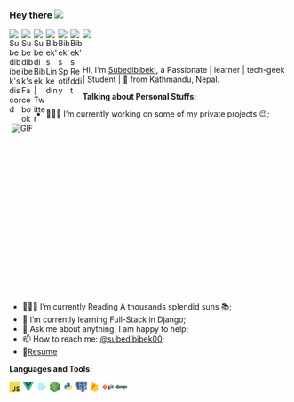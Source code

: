 ### Hey there <img src="https://media.giphy.com/media/hvRJCLFzcasrR4ia7z/giphy.gif" width="25px">
<a href="https://discord.gg/nUM4vvna">
  <img align="left" alt="Subedibibek's discord" width="22px" src="https://raw.githubusercontent.com/peterthehan/peterthehan/master/assets/discord.svg" />
</a>
<a href="https://www.facebook.com/groups/techforimpact">
  <img align="left" alt="Subedibibek's Facebook" width="22px" src="https://raw.githubusercontent.com/peterthehan/peterthehan/master/assets/facebook.svg" />
</a>
<a href="https://twitter.com/subedibibek00">
  <img align="left" alt="Subedi Bibek | Twitter" width="22px" src="https://raw.githubusercontent.com/peterthehan/peterthehan/master/assets/twitter.svg" />
</a>
<a href="https://www.linkedin.com/in/subedibibek/">
  <img align="left" alt="Bibek's LinkedIn" width="22px" src="https://raw.githubusercontent.com/peterthehan/peterthehan/master/assets/linkedin.svg" />
</a>
<a href="https://open.spotify.com/user/8g152p6xg83chwvyn5pci8h2k?si=J8-t2QXGTgycKNjmCMMlPA">
  <img align="left" alt="Bibek's Spotify" width="22px" src="https://raw.githubusercontent.com/peterthehan/peterthehan/master/assets/spotify.svg" />
</a>
<a href="https://www.reddit.com/user/imsubedibibek/">
  <img align="left" alt="Bibek's Reddit" width="22px" src="https://raw.githubusercontent.com/peterthehan/peterthehan/master/assets/reddit.svg" />
</a>

![](https://visitor-badge.glitch.me/badge?page_id=imsubedibibek)

<br />

Hi, I'm [Subedibibek!](https://www.instagram.com/subedibibekisaboringperson), a Passionate | learner | tech-geek | Student |
 🙌 from Kathmandu, Nepal.

<img align="right" alt="GIF" src="https://user-images.githubusercontent.com/77529535/104815740-763f2b00-583e-11eb-9755-eb444b8727b5.gif" width="500" height="320" />
  
**Talking about Personal Stuffs:**

- 👨🏽‍💻 I’m currently working on some of my private projects :wink:;
- 👨🏽‍💻 I’m currently Reading A thousands splendid suns :books:;
- 🌱 I’m currently learning Full-Stack in Django; 
- 💬 Ask me about anything, I am happy to help;
- 📫 How to reach me: [@subedibibek00](https://twitter.com/subedibibek00);
- 📝[Resume](https://drive.google.com/file/d/1-hRRJtz3_V4ZqYKorLHmHXRmaXJ0VilW/view)

**Languages and Tools:**  

<code><img height="20" src="https://raw.githubusercontent.com/github/explore/80688e429a7d4ef2fca1e82350fe8e3517d3494d/topics/javascript/javascript.png"></code>
<code><img height="20" src="https://raw.githubusercontent.com/github/explore/80688e429a7d4ef2fca1e82350fe8e3517d3494d/topics/vue/vue.png"></code>
<code><img height="20" src="https://raw.githubusercontent.com/github/explore/80688e429a7d4ef2fca1e82350fe8e3517d3494d/topics/react/react.png"></code>
<code><img height="20" src="https://raw.githubusercontent.com/github/explore/80688e429a7d4ef2fca1e82350fe8e3517d3494d/topics/nodejs/nodejs.png"></code>
<code><img height="20" src="https://raw.githubusercontent.com/github/explore/80688e429a7d4ef2fca1e82350fe8e3517d3494d/topics/python/python.png"></code>
<code><img height="20" src="https://raw.githubusercontent.com/github/explore/80688e429a7d4ef2fca1e82350fe8e3517d3494d/topics/postgresql/postgresql.png"></code>
<code><img height="20" src="https://raw.githubusercontent.com/github/explore/80688e429a7d4ef2fca1e82350fe8e3517d3494d/topics/firebase/firebase.png"></code>
<code><img height="20" src="https://raw.githubusercontent.com/github/explore/80688e429a7d4ef2fca1e82350fe8e3517d3494d/topics/git/git.png"></code>
<code><img height="20" src="https://raw.githubusercontent.com/github/explore/80688e429a7d4ef2fca1e82350fe8e3517d3494d/topics/django/django.png"></code>


